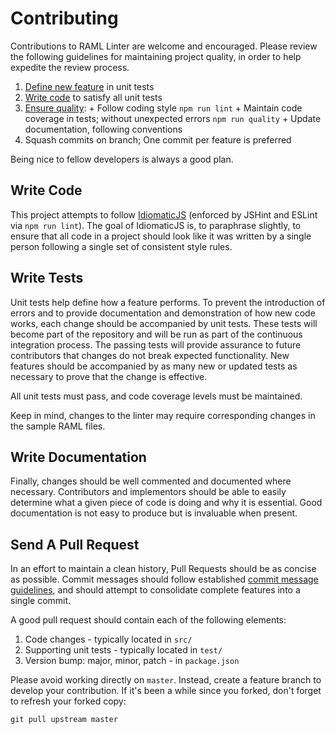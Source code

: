 Contributing
=================

Contributions to RAML Linter are welcome and encouraged. Please review the
following guidelines for maintaining project quality, in order to help expedite
the review process.

  1. [Define new feature](#define-feature) in unit tests
  2. [Write code](#write-code) to satisfy all unit tests
  3. [Ensure quality](#ensure-quality):
    + Follow coding style `npm run lint`
    + Maintain code coverage in tests; without unexpected errors `npm run quality`
    + Update documentation, following conventions
  4. Squash commits on branch; One commit per feature is preferred

Being nice to fellow developers is always a good plan.

## Write Code

This project attempts to follow [IdiomaticJS](https://github.com/rwaldron/idiomatic.js/)
(enforced by JSHint and ESLint via `npm run lint`). The goal of IdiomaticJS is,
to paraphrase slightly, to ensure that all code in a project should look like it
was written by a single person following a single set of consistent style rules.

## Write Tests

Unit tests help define how a feature performs. To prevent the introduction
of errors and to provide documentation and demonstration of how new code works,
each change should be accompanied by unit tests. These tests will become part
of the repository and will be run as part of the continuous integration process.
The passing tests will provide assurance to future contributors that changes do
not break expected functionality. New features should be accompanied by as many
new or updated tests as necessary to prove that the change is effective.

All unit tests must pass, and code coverage levels must be maintained.

Keep in mind, changes to the linter may require corresponding changes in the
sample RAML files.

## Write Documentation

Finally, changes should be well commented and documented where necessary.
Contributors and implementors should be able to easily determine what a given
piece of code is doing and why it is essential. Good documentation is not easy
to produce but is invaluable when present.

## Send A Pull Request

In an effort to maintain a clean history, Pull Requests should be as concise as
possible. Commit messages should follow established [commit message guidelines](http://www.tpope.net/node/106),
and should attempt to consolidate complete features into a single commit.

A good pull request should contain each of the following elements:

  1. Code changes - typically located in `src/`
  2. Supporting unit tests - typically located in `test/`
  3. Version bump: major, minor, patch - in `package.json`

Please avoid working directly on `master`. Instead, create a feature branch to
develop your contribution. If it's been a while since you forked, don't forget
to refresh your forked copy:

````
git pull upstream master
````